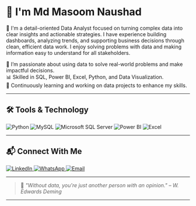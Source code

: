 # 👋 I'm Md Masoom Naushad

🎯 I'm a detail-oriented Data Analyst focused on turning complex data into clear insights and actionable strategies. I have experience building dashboards, analyzing trends, and supporting business decisions through clean, efficient data work. I enjoy solving problems with data and making information easy to understand for all stakeholders.

🎯 I’m passionate about using data to solve real-world problems and make impactful decisions.  
📊 Skilled in SQL, Power BI, Excel, Python, and Data Visualization.  
🧠 Continuously learning and working on data projects to enhance my skills.

---

## 🛠️ Tools & Technology

<p align="left">
  <img src="https://img.icons8.com/color/48/000000/python.png" alt="Python" title="Python"/>
  <img src="https://img.icons8.com/ios-filled/50/4479A1/mysql-logo.png" alt="MySQL" title="MySQL"/>
  <img src="https://img.icons8.com/color/48/000000/microsoft-sql-server.png" alt="Microsoft SQL Server" title="Microsoft SQL Server"/>
  <img src="https://img.icons8.com/color/48/000000/power-bi.png" alt="Power BI" title="Power BI"/>
  <img src="https://img.icons8.com/color/48/000000/microsoft-excel-2019--v1.png" alt="Excel" title="Excel"/>
</p>

---

## 📬 Connect With Me

<p align="left">

  <!-- LinkedIn -->
  <a href="http://www.linkedin.com/in/md-masoom-naushad/" target="_blank">
    <img src="https://img.icons8.com/color/48/000000/linkedin.png" alt="LinkedIn" title="LinkedIn"/>
  </a>

  <!-- WhatsApp -->
  <a href="https://wa.me/917858809945" target="_blank">
    <img src="https://img.icons8.com/color/48/000000/whatsapp--v1.png" alt="WhatsApp" title="WhatsApp"/>
  </a>


  <a href="mailto:masoomsyed107@gmail.com" target="_blank">
    <img src="https://img.icons8.com/color/48/000000/gmail-new.png" alt="Email" title="Email"/>
  </a>
  
</p>

---

> 🧠 *"Without data, you're just another person with an opinion." – W. Edwards Deming*


---






